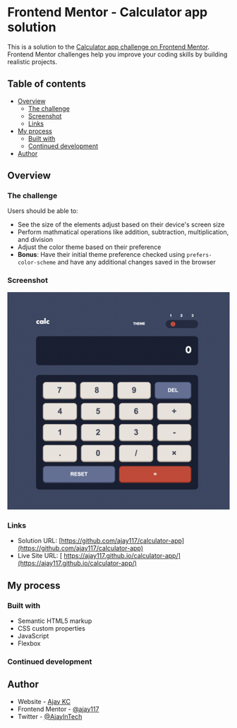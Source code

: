 # Frontend Mentor - Calculator app solution

This is a solution to the [Calculator app challenge on Frontend Mentor](https://www.frontendmentor.io/challenges/calculator-app-9lteq5N29). Frontend Mentor challenges help you improve your coding skills by building realistic projects.

## Table of contents

-   [Overview](#overview)
    -   [The challenge](#the-challenge)
    -   [Screenshot](#screenshot)
    -   [Links](#links)
-   [My process](#my-process)
    -   [Built with](#built-with)
    -   [Continued development](#continued-development)
-   [Author](#author)

## Overview

### The challenge

Users should be able to:

-   See the size of the elements adjust based on their device's screen size
-   Perform mathmatical operations like addition, subtraction, multiplication, and division
-   Adjust the color theme based on their preference
-   **Bonus**: Have their initial theme preference checked using `prefers-color-scheme` and have any additional changes saved in the browser

### Screenshot

![](./screenshot.jpg)

### Links

-   Solution URL: [https://github.com/ajay117/calculator-app](https://github.com/ajay117/calculator-app)
-   Live Site URL: [ https://ajay117.github.io/calculator-app/](https://ajay117.github.io/calculator-app/)

## My process

### Built with

-   Semantic HTML5 markup
-   CSS custom properties
-   JavaScript
-   Flexbox

### Continued development

## Author

-   Website - [Ajay KC](https://github.com/ajay117)
-   Frontend Mentor - [@ajay117](https://www.frontendmentor.io/profile/ajay117)
- Twitter - [@AjayInTech](https://www.twitter.com/AjayInTech)
